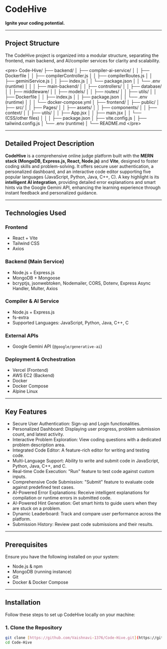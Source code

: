 # CodeHive

**Ignite your coding potential.**

---

## Project Structure

The CodeHive project is organized into a modular structure, separating the frontend, main backend, and AI/compiler services for clarity and scalability.

&lt;pre>
Code-Hive/
├── backend/
│   ├── compiler-ai-service/
│   │   ├── Dockerfile
│   │   ├── compilerController.js
│   │   ├── compilerRoutes.js
│   │   ├── geminiService.js
│   │   ├── index.js
│   │   └── package.json
│   │   └── .env (runtime)
│   │
│   ├── main-backend/
│   │   ├── controllers/
│   │   ├── database/
│   │   ├── middleware/
│   │   ├── models/
│   │   ├── routes/
│   │   ├── utils/
│   │   ├── Dockerfile
│   │   ├── index.js
│   │   ├── package.json
│   │   └── .env (runtime)
│   │
│   └── docker-compose.yml
│
├── frontend/
│   ├── public/
│   ├── src/
│   │   ├── Pages/
│   │   ├── assets/
│   │   ├── components/
│   │   ├── context/
│   │   ├── utils/
│   │   ├── App.jsx
│   │   ├── main.jsx
│   │   └── (CSS/other files)
│   │
│   ├── package.json
│   ├── vite.config.js
│   ├── tailwind.config.js
│   └── .env (runtime)
│
└── README.md
&lt;/pre>

---

## Detailed Project Description

**CodeHive** is a comprehensive online judge platform built with the **MERN stack (MongoDB, Express.js, React, Node.js)** and **Vite**, designed to foster coding skills and problem-solving. It offers secure user authentication, a personalized dashboard, and an interactive code editor supporting five popular languages (JavaScript, Python, Java, C++, C). A key highlight is its **intelligent AI integration**, providing detailed error explanations and smart hints via the Google Gemini API, enhancing the learning experience through instant feedback and personalized guidance.

---

## Technologies Used

### Frontend
* React + Vite
* Tailwind CSS
* Axios

### Backend (Main Service)
* Node.js + Express.js
* MongoDB + Mongoose
* bcryptjs, jsonwebtoken, Nodemailer, CORS, Dotenv, Express Async Handler, Multer, Axios

### Compiler & AI Service
* Node.js + Express.js
* fs-extra
* Supported Languages: JavaScript, Python, Java, C++, C

### External APIs
* Google Gemini API (`@google/generative-ai`)

### Deployment & Orchestration
* Vercel (Frontend)
* AWS EC2 (Backend)
* Docker
* Docker Compose
* Alpine Linux

---

## Key Features

* Secure User Authentication: Sign-up and Login functionalities.
* Personalized Dashboard: Displaying user progress, problem submission count, and latest activity.
* Interactive Problem Exploration: View coding questions with a dedicated problem description area.
* Integrated Code Editor: A feature-rich editor for writing and testing code.
* Multi-Language Support: Ability to write and submit code in JavaScript, Python, Java, C++, and C.
* Real-time Code Execution: "Run" feature to test code against custom inputs.
* Comprehensive Code Submission: "Submit" feature to evaluate code against predefined test cases.
* AI-Powered Error Explanations: Receive intelligent explanations for compilation or runtime errors in submitted code.
* AI-Powered Hint Generation: Get smart hints to guide users when they are stuck on a problem.
* Dynamic Leaderboard: Track and compare user performance across the platform.
* Submission History: Review past code submissions and their results.

---

## Prerequisites

Ensure you have the following installed on your system:
* Node.js & npm
* MongoDB (running instance)
* Git
* Docker & Docker Compose

---

## Installation

Follow these steps to set up CodeHive locally on your machine:

### 1. Clone the Repository

```bash
git clone [https://github.com/Vaishnavi-1376/Code-Hive.git](https://github.com/Vaishnavi-1376/Code-Hive.git)
cd Code-Hive